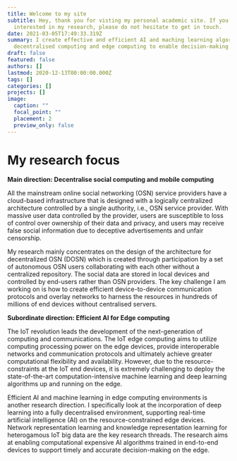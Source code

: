 ```yaml
---
title: Welcome to my site
subtitle: Hey, thank you for visting my personal academic site. If you are
  interested in my research, please do not hesitate to get in touch.
date: 2021-03-05T17:49:33.319Z
summary: I create effective and efficient AI and maching learning algorithms for
  decentralised computing and edge computing to enable decision-making on the go
draft: false
featured: false
authors: []
lastmod: 2020-12-13T00:00:00.000Z
tags: []
categories: []
projects: []
image:
  caption: ""
  focal_point: ""
  placement: 2
  preview_only: false
---
```



# **My research focus**

**Main direction: Decentralise social computing and mobile computing**

All the mainstream online social networking (OSN) service providers have a cloud-based infrastructure that is designed with a logically centralized architecture controlled by a single authority, i.e., OSN service provider. With massive user data controlled by the provider, users are susceptible to loss of control over ownership of their data and privacy, and users may receive false social information due to deceptive advertisements and unfair censorship.

My research mainly concentrates on the design of the architecture for decentralized OSN (DOSN) which is created through participation by a set of autonomous OSN users collaborating with each other without a centralized repository. The social data are stored in local devices and controlled by end-users rather than OSN providers. The key challenge I am working on is how to create efficient device-to-device communication protocols and overlay networks to harness the resources in hundreds of millions of end devices without centralised servers.

**Subordinate direction: Efficient AI for Edge computing** 


The IoT revolution leads the development of the next-generation of computing and communications. The IoT edge computing aims to utilize computing processing power on the edge devices, provide interoperable networks and communication protocols and ultimately achieve greater computational flexibility and availability. However, due to the resource-constraints at the IoT end devices, it is extremely challenging to deploy the state-of-the-art computation-intensive machine learning and deep learning algorithms up and running on the edge.

Efficient AI and machine learning in edge computing environments is another research direction. I specifically look at the incorporation of deep learning into a fully decentralised environment, supporting real-time artificial intelligence (AI) on the resource-constrained edge devices. Network representation learning and knowledge representation learning for heterogamous IoT big data are the key research threads. The research aims at enabling computational expensive AI algorithms trained in end-to-end devices to support timely and accurate decision-making on the edge.